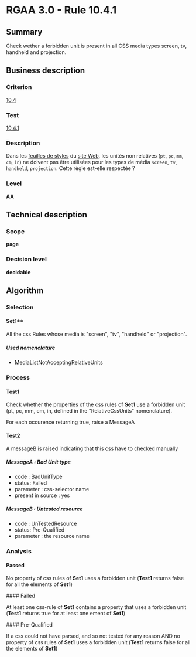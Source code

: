 # RGAA 3.0 -  Rule 10.4.1

## Summary

Check wether a forbidden unit is present in all CSS media types screen,
tv, handheld and projection.

## Business description

### Criterion

[10.4](http://disic.github.io/rgaa_referentiel_en/RGAA3.0_Criteria_English_version_v1.html#crit-10-4)

### Test

[10.4.1](http://disic.github.io/rgaa_referentiel_en/RGAA3.0_Criteria_English_version_v1.html#test-10-4-1)

### Description

Dans les <a href="http://references.modernisation.gouv.fr/referentiel-technique-0#mFeuilleStyle">feuilles de styles</a> du <a href="http://references.modernisation.gouv.fr/referentiel-technique-0#mSiteWeb">site Web</a>, les unit&eacute;s non relatives (`pt`, `pc`, `mm`, `cm`, `in`) ne doivent pas &ecirc;tre utilis&eacute;es pour les types de m&eacute;dia `screen`, `tv`, `handheld`, `projection`. Cette r&egrave;gle est-elle respect&eacute;e ?

### Level

**AA**

## Technical description

### Scope

**page**

### Decision level

**decidable**

## Algorithm

### Selection

#### Set1**

All the css Rules whose media is "screen", "tv", "handheld" or "projection".

##### Used nomenclature

-   MediaListNotAcceptingRelativeUnits

### Process

#### Test1

Check whether the properties of the css rules of **Set1** use a forbidden
unit (pt, pc, mm, cm, in, defined in the "RelativeCssUnits" nomenclature).

For each occurence returning true, raise a MessageA

#### Test2
A messageB is raised indicating that this css have to checked manually

##### MessageA : Bad Unit type

-   code : BadUnitType
-   status: Failed
-   parameter : css-selector name
-   present in source : yes

##### MessageB : Untested resource

-   code : UnTestedResource
-   status: Pre-Qualified
-   parameter : the resource name

### Analysis

#### Passed

No property of css rules of **Set1** uses a forbidden unit (**Test1** returns false for all the elements of **Set1**)

#### Failed

At least one css-rule of **Set1** contains a property that uses a forbidden unit (**Test1** returns true for at least one ement of **Set1**)

#### Pre-Qualified

If a css could not have parsed, and so not tested for any reason AND no
property of css rules of **Set1** uses a forbidden unit (**Test1** returns false
for all the elements of **Set1**)
